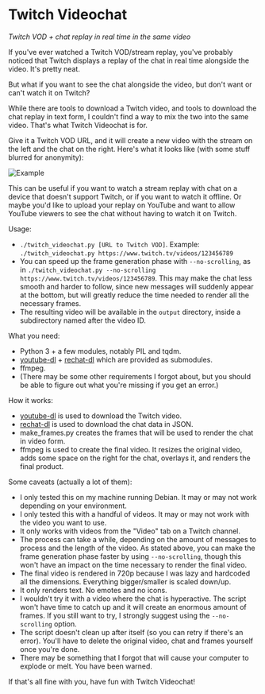 # Twitch Videochat

*Twitch VOD + chat replay in real time in the same video*

If you've ever watched a Twitch VOD/stream replay, you've probably noticed that Twitch displays a replay of the chat in real time alongside the video. It's pretty neat.

But what if you want to see the chat alongside the video, but don't want or can't watch it on Twitch?

While there are tools to download a Twitch video, and tools to download the chat replay in text form, I couldn't find a way to mix the two into the same video. That's what Twitch Videochat is for.

Give it a Twitch VOD URL, and it will create a new video with the stream on the left and the chat on the right. Here's what it looks like (with some stuff blurred for anonymity):

![Example](https://i.imgur.com/5jIdRao.png)

This can be useful if you want to watch a stream replay with chat on a device that doesn't support Twitch, or if you want to watch it offline. Or maybe you'd like to upload your replay on YouTube and want to allow YouTube viewers to see the chat without having to watch it on Twitch.

Usage:
- `./twitch_videochat.py [URL to Twitch VOD]`. Example: `./twitch_videochat.py https://www.twitch.tv/videos/123456789`
- You can speed up the frame generation phase with `--no-scrolling`, as in `./twitch_videochat.py --no-scrolling https://www.twitch.tv/videos/123456789`. This may make the chat less smooth and harder to follow, since new messages will suddenly appear at the bottom, but will greatly reduce the time needed to render all the necessary frames.
- The resulting video will be available in the `output` directory, inside a subdirectory named after the video ID.

What you need:
- Python 3 + a few modules, notably PIL and tqdm.
- [youtube-dl](https://github.com/rg3/youtube-dl/) + [rechat-dl](https://github.com/KunaiFire/rechat-dl) which are provided as submodules.
- ffmpeg.
- (There may be some other requirements I forgot about, but you should be able to figure out what you're missing if you get an error.)

How it works:
- [youtube-dl](https://github.com/rg3/youtube-dl/) is used to download the Twitch video.
- [rechat-dl](https://github.com/KunaiFire/rechat-dl) is used to download the chat data in JSON.
- make_frames.py creates the frames that will be used to render the chat in video form.
- ffmpeg is used to create the final video. It resizes the original video, adds some space on the right for the chat, overlays it, and renders the final product.

Some caveats (actually a lot of them):
- I only tested this on my machine running Debian. It may or may not work depending on your environment.
- I only tested this with a handful of videos. It may or may not work with the video you want to use.
- It only works with videos from the "Video" tab on a Twitch channel.
- The process can take a while, depending on the amount of messages to process and the length of the video. As stated above, you can make the frame generation phase faster by using `--no-scrolling`, though this won't have an impact on the time necessary to render the final video.
- The final video is rendered in 720p because I was lazy and hardcoded all the dimensions. Everything bigger/smaller is scaled down/up.
- It only renders text. No emotes and no icons.
- I wouldn't try it with a video where the chat is hyperactive. The script won't have time to catch up and it will create an enormous amount of frames. If you still want to try, I strongly suggest using the `--no-scrolling` option.
- The script doesn't clean up after itself (so you can retry if there's an error). You'll have to delete the original video, chat and frames yourself once you're done.
- There may be something that I forgot that will cause your computer to explode or melt. You have been warned.

If that's all fine with you, have fun with Twitch Videochat!

